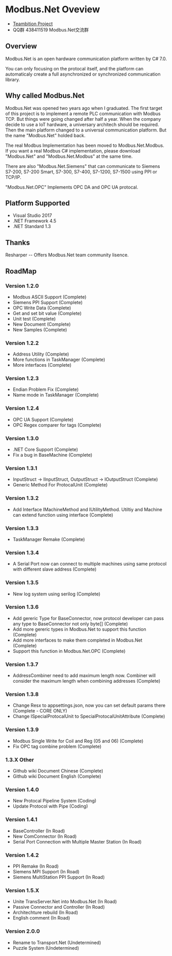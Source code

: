 ﻿Modbus.Net Oveview
===================

* [Teambition Project](https://www.teambition.com/project/573860b0f668c69e61d38a84/tasks)
* QQ群 438411519 Modbus.Net交流群

Overview
-------------------
Modbus.Net is an open hardware communication platform written by C# 7.0.

You can only focusing on the protocal itself, and the platform can automaticaly create a full asynchronized or synchronized communication library.

Why called Modbus.Net
-------------------
Modbus.Net was opened two years ago when I graduated. The first target of this project is to implement a remote PLC communication with Modbus TCP. But things were going changed after half a year. When the company decide to use a IoT hardware, a universary architech should be required. Then the main platform changed to a universal communication platform. But the name "Modbus.Net" holded back.

The real Modbus Implementation has been moved to Modbus.Net.Modbus. If you want a real Modbus C# implementation, please download "Modbus.Net" and "Modbus.Net.Modbus" at the same time.

There are also "Modbus.Net.Siemens" that can communicate to Siemens S7-200, S7-200 Smart, S7-300, S7-400, S7-1200, S7-1500 using PPI or TCP/IP.

"Modbus.Net.OPC" Implements OPC DA and OPC UA protocal.

Platform Supported
-------------------
* Visual Studio 2017
* .NET Framework 4.5
* .NET Standard 1.3

Thanks
-------------------
Resharper -- Offers Modbus.Net team community lisence.

RoadMap
-------------------

### Version 1.2.0
* Modbus ASCII Support (Complete)
* Siemens PPI Support (Complete)
* OPC Write Data (Complete)
* Get and set bit value (Complete)
* Unit test (Complete)
* New Document (Complete)       
* New Samples (Complete)

### Version 1.2.2
* Address Utility (Complete)
* More functions in TaskManager (Complete)
* More interfaces (Complete)

### Version 1.2.3
* Endian Problem Fix (Complete)
* Name mode in TaskManager (Complete)

### Version 1.2.4
* OPC UA Support (Complete)
* OPC Regex comparer for tags (Complete)

### Version 1.3.0
* .NET Core Support (Complete)
* Fix a bug in BaseMachine (Complete)

### Version 1.3.1
* InputStruct -> IInputStruct, OutputStruct -> IOutputStruct (Complete)
* Generic Method For ProtocalUnit (Complete)

### Version 1.3.2
* Add Interface IMachineMethod and IUtilityMethod. Utiltiy and Machine can extend function using interface (Complete)

### Version 1.3.3
* TaskManager Remake (Complete)

### Version 1.3.4
* A Serial Port now can connect to multiple machines using same protocol with different slave address (Complete)

### Version 1.3.5
* New log system using serilog (Complete)

### Version 1.3.6
* Add gereric Type for BaseConnector, now protocol developer can pass any type to BaseConnector not only byte[] (Complete)
* Add more gereric types in Modbus.Net to support this function (Complete)
* Add more interfaces to make them completed in Modbus.Net (Complete)
* Support this function in Modbus.Net.OPC (Complete)

### Version 1.3.7
* AddressCombiner need to add maximum length now. Combiner will consider the maximum length when combining addresses (Complete)

### Version 1.3.8
* Change Resx to appsettings.json, now you can set default params there (Complete - CORE ONLY)
* Change ISpecialProtocalUnit to SpecialProtocalUnitAttribute (Complete)

### Version 1.3.9
* Modbus Single Write for Coil and Reg (05 and 06) (Complete)
* Fix OPC tag combine problem (Complete)

### 1.3.X Other
* Github wiki Document Chinese (Complete)
* Github wiki Document English (Complete)

### Version 1.4.0
* New Protocal Pipeline System (Coding)
* Update Protocol with Pipe (Coding)

### Version 1.4.1
* BaseController (In Road)
* New ComConnector (In Road)
* Serial Port Connection with Multiple Master Station (In Road)

### Version 1.4.2
* PPI Remake (In Road)
* Siemens MPI Support (In Road)
* Siemens MultiStation PPI Support (In Road)

### Version 1.5.X
* Unite TransServer.Net into Modbus.Net (In Road)
* Passive Connector and Controller (In Road)
* Architechture rebuild (In Road)
* English comment (In Road)

### Version 2.0.0
* Rename to Transport.Net (Undetermined)
* Puzzle System (Undetermined)

